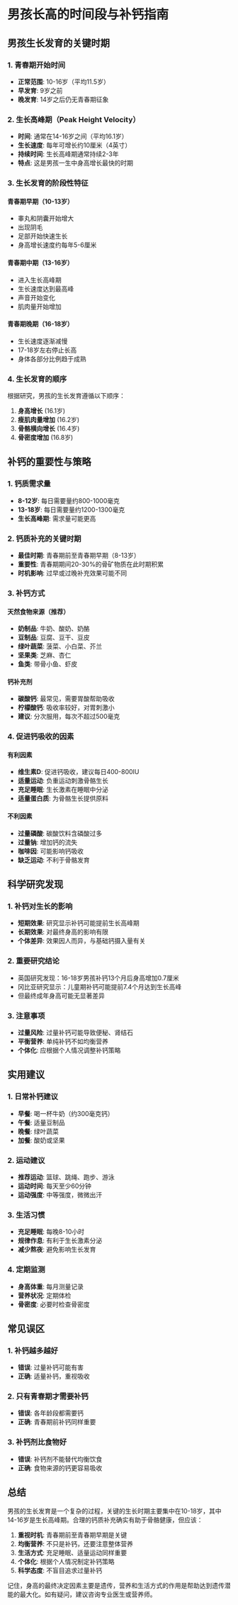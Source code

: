 # 男孩长高的时间段与补钙指南

## 男孩生长发育的关键时期

### 1. 青春期开始时间
- **正常范围**: 10-16岁（平均11.5岁）
- **早发育**: 9岁之前
- **晚发育**: 14岁之后仍无青春期征象

### 2. 生长高峰期（Peak Height Velocity）
- **时间**: 通常在14-16岁之间（平均16.1岁）
- **生长速度**: 每年可增长约10厘米（4英寸）
- **持续时间**: 生长高峰期通常持续2-3年
- **特点**: 这是男孩一生中身高增长最快的时期

### 3. 生长发育的阶段性特征

#### 青春期早期（10-13岁）
- 睾丸和阴囊开始增大
- 出现阴毛
- 足部开始快速生长
- 身高增长速度约每年5-6厘米

#### 青春期中期（13-16岁）
- 进入生长高峰期
- 生长速度达到最高峰
- 声音开始变化
- 肌肉量开始增加

#### 青春期晚期（16-18岁）
- 生长速度逐渐减慢
- 17-18岁左右停止长高
- 身体各部分比例趋于成熟

### 4. 生长发育的顺序
根据研究，男孩的生长发育遵循以下顺序：
1. **身高增长** (16.1岁)
2. **瘦肌肉量增加** (16.2岁)
3. **骨骼横向增长** (16.4岁)
4. **骨密度增加** (16.8岁)

## 补钙的重要性与策略

### 1. 钙质需求量
- **8-12岁**: 每日需要量约800-1000毫克
- **13-18岁**: 每日需要量约1200-1300毫克
- **生长高峰期**: 需求量可能更高

### 2. 钙质补充的关键时期
- **最佳时期**: 青春期前至青春期早期（8-13岁）
- **重要性**: 青春期期间20-30%的骨矿物质在此时期积累
- **时机影响**: 过早或过晚补充效果可能不同

### 3. 补钙方式

#### 天然食物来源（推荐）
- **奶制品**: 牛奶、酸奶、奶酪
- **豆制品**: 豆腐、豆干、豆皮
- **绿叶蔬菜**: 菠菜、小白菜、芥兰
- **坚果类**: 芝麻、杏仁
- **鱼类**: 带骨小鱼、虾皮

#### 钙补充剂
- **碳酸钙**: 最常见，需要胃酸帮助吸收
- **柠檬酸钙**: 吸收率较好，对胃刺激小
- **建议**: 分次服用，每次不超过500毫克

### 4. 促进钙吸收的因素

#### 有利因素
- **维生素D**: 促进钙吸收，建议每日400-800IU
- **适量运动**: 负重运动刺激骨骼生长
- **充足睡眠**: 生长激素在睡眠中分泌
- **适量蛋白质**: 为骨骼生长提供原料

#### 不利因素
- **过量磷酸**: 碳酸饮料含磷酸过多
- **过量钠**: 增加钙的流失
- **咖啡因**: 可能影响钙吸收
- **缺乏运动**: 不利于骨骼发育

## 科学研究发现

### 1. 补钙对生长的影响
- **短期效果**: 研究显示补钙可能提前生长高峰期
- **长期效果**: 对最终身高的影响有限
- **个体差异**: 效果因人而异，与基础钙摄入量有关

### 2. 重要研究结论
- 英国研究发现：16-18岁男孩补钙13个月后身高增加0.7厘米
- 冈比亚研究显示：儿童期补钙可能提前7.4个月达到生长高峰
- 但最终成年身高可能无显著差异

### 3. 注意事项
- **过量风险**: 过量补钙可能导致便秘、肾结石
- **平衡营养**: 单纯补钙不如均衡营养
- **个体化**: 应根据个人情况调整补钙策略

## 实用建议

### 1. 日常补钙建议
- **早餐**: 喝一杯牛奶（约300毫克钙）
- **午餐**: 适量豆制品
- **晚餐**: 绿叶蔬菜
- **加餐**: 酸奶或坚果

### 2. 运动建议
- **推荐运动**: 篮球、跳绳、跑步、游泳
- **运动时间**: 每天至少60分钟
- **运动强度**: 中等强度，微微出汗

### 3. 生活习惯
- **充足睡眠**: 每晚8-10小时
- **规律作息**: 有利于生长激素分泌
- **减少熬夜**: 避免影响生长发育

### 4. 定期监测
- **身高体重**: 每月测量记录
- **营养状况**: 定期体检
- **骨密度**: 必要时检查骨密度

## 常见误区

### 1. 补钙越多越好
- **错误**: 过量补钙可能有害
- **正确**: 适量补钙，重视吸收

### 2. 只有青春期才需要补钙
- **错误**: 各年龄段都需要钙
- **正确**: 青春期前补钙同样重要

### 3. 补钙剂比食物好
- **错误**: 补钙剂不能替代均衡饮食
- **正确**: 食物来源的钙更容易吸收

## 总结

男孩的生长发育是一个复杂的过程，关键的生长时期主要集中在10-18岁，其中14-16岁是生长高峰期。合理的钙质补充确实有助于骨骼健康，但应该：

1. **重视时机**: 青春期前至青春期早期是关键
2. **均衡营养**: 不只是补钙，还要注意整体营养
3. **生活方式**: 充足睡眠、适量运动同样重要
4. **个体化**: 根据个人情况制定补钙策略
5. **科学态度**: 不盲目追求过量补钙

记住，身高的最终决定因素主要是遗传，营养和生活方式的作用是帮助达到遗传潜能的最大化。如有疑问，建议咨询专业医生或营养师。